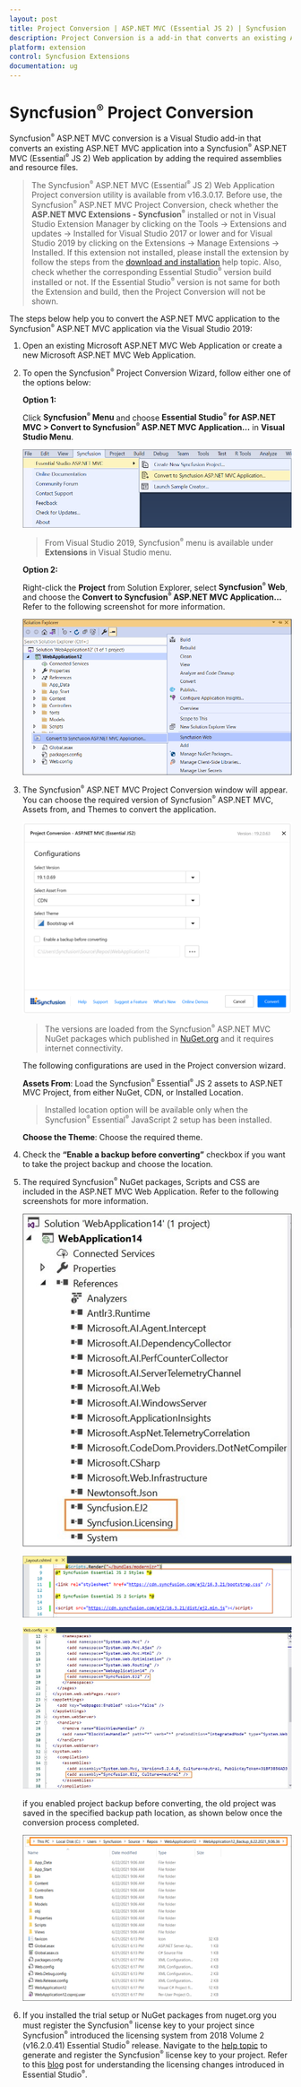 ```yaml
---
layout: post
title: Project Conversion | ASP.NET MVC (Essential JS 2) | Syncfusion
description: Project Conversion is a add-in that converts an existing ASP.NET MVC project into a Syncfusion ASP.NET MVC project by adding required Essential JS 2 components
platform: extension
control: Syncfusion Extensions
documentation: ug
---
```


# Syncfusion<sup style="font-size:70%">&reg;</sup> Project Conversion

Syncfusion<sup style="font-size:70%">&reg;</sup> ASP.NET MVC conversion is a Visual Studio add-in that converts an existing ASP.NET MVC application into a Syncfusion<sup style="font-size:70%">&reg;</sup> ASP.NET MVC (Essential<sup style="font-size:70%">&reg;</sup> JS 2) Web application by adding the required assemblies and resource files.

> The Syncfusion<sup style="font-size:70%">&reg;</sup> ASP.NET MVC (Essential<sup style="font-size:70%">&reg;</sup> JS 2) Web Application Project conversion utility is available from v16.3.0.17. Before use, the Syncfusion<sup style="font-size:70%">&reg;</sup> ASP.NET MVC Project Conversion, check whether the **ASP.NET MVC Extensions - Syncfusion<sup style="font-size:70%">&reg;</sup>** installed or not in Visual Studio Extension Manager by clicking on the Tools -> Extensions and updates -> Installed for Visual Studio 2017 or lower and for Visual Studio 2019 by clicking on the Extensions -> Manage Extensions -> Installed. If this extension not installed, please install the extension by follow the steps from the [download and installation](https://ej2.syncfusion.com/aspnetmvc/documentation/visual-studio-integration/download-and-installation) help topic. Also, check whether the corresponding Essential Studio<sup style="font-size:70%">&reg;</sup> version build installed or not. If the Essential Studio<sup style="font-size:70%">&reg;</sup> version is not same for both the Extension and build, then the Project Conversion will not be shown.

The steps below help you to convert the ASP.NET MVC application to the Syncfusion<sup style="font-size:70%">&reg;</sup> ASP.NET MVC application via the Visual Studio 2019:

1. Open an existing Microsoft ASP.NET MVC Web Application or create a new Microsoft ASP.NET MVC Web Application.

2. To open the Syncfusion<sup style="font-size:70%">&reg;</sup> Project Conversion Wizard, follow either one of the options below:

    **Option 1:**

    Click **Syncfusion<sup style="font-size:70%">&reg;</sup> Menu** and choose **Essential Studio<sup style="font-size:70%">&reg;</sup> for ASP.NET MVC > Convert to Syncfusion<sup style="font-size:70%">&reg;</sup> ASP.NET MVC Application…** in **Visual Studio Menu**.

    ![convert-to-syncfusion](images/convert-project.png)

    > From Visual Studio 2019, Syncfusion<sup style="font-size:70%">&reg;</sup> menu is available under **Extensions** in Visual Studio menu.

    **Option 2:**

    Right-click the **Project** from Solution Explorer, select **Syncfusion<sup style="font-size:70%">&reg;</sup> Web**, and choose the **Convert to Syncfusion<sup style="font-size:70%">&reg;</sup> ASP.NET MVC Application…** Refer to the following screenshot for more information.

    ![syncfusion-aspnet mvc](images/convert-syncfusion-aspmvc-application.png)

3. The Syncfusion<sup style="font-size:70%">&reg;</sup> ASP.NET MVC Project Conversion window will appear. You can choose the required version of Syncfusion<sup style="font-size:70%">&reg;</sup> ASP.NET MVC, Assets from, and Themes to convert the application.

    ![project conversion wizard](images/project-conversion-wizard.png)

    > The versions are loaded from the Syncfusion<sup style="font-size:70%">&reg;</sup> ASP.NET MVC NuGet packages which published in [NuGet.org](https://www.nuget.org/packages?q=Tags%3A%22aspnetmvc%22syncfusion) and it requires internet connectivity.

    The following configurations are used in the Project conversion wizard.

    **Assets From**: Load the Syncfusion<sup style="font-size:70%">&reg;</sup> Essential<sup style="font-size:70%">&reg;</sup> JS 2 assets to ASP.NET MVC Project, from either NuGet, CDN, or Installed Location.

    > Installed location option will be available only when the Syncfusion<sup style="font-size:70%">&reg;</sup> Essential<sup style="font-size:70%">&reg;</sup> JavaScript 2 setup has been installed.

    **Choose the Theme**: Choose the required theme.

4. Check the **“Enable a backup before converting”** checkbox if you want to take the project backup and choose the location.

5. The required Syncfusion<sup style="font-size:70%">&reg;</sup> NuGet packages, Scripts and CSS are included in the ASP.NET MVC Web Application. Refer to the following screenshots for more information.

    ![syncfusion<sup style="font-size:70%">&reg;</sup> assemblies](images/syncfusion-reference.png)

    ![syncfusion<sup style="font-size:70%">&reg;</sup> layout](images/layout.png)

    ![web-config](images/web-config.png)

    if you enabled project backup before converting, the old project was saved in the specified backup path location, as shown below once the conversion process completed.

    ![BackupLocation](images/BackupLocation.png)

6. If you installed the trial setup or NuGet packages from nuget.org you must register the Syncfusion<sup style="font-size:70%">&reg;</sup> license key to your project since Syncfusion<sup style="font-size:70%">&reg;</sup> introduced the licensing system from 2018 Volume 2 (v16.2.0.41) Essential Studio<sup style="font-size:70%">&reg;</sup> release. Navigate to the [help topic](https://help.syncfusion.com/common/essential-studio/licensing/overview#how-to-generate-syncfusion-license-key) to generate and register the Syncfusion<sup style="font-size:70%">&reg;</sup> license key to your project. Refer to this [blog](https://www.syncfusion.com/blogs/post/whats-new-in-2018-volume-2.aspx) post for understanding the licensing changes introduced in Essential Studio<sup style="font-size:70%">&reg;</sup>.
